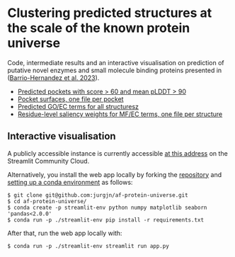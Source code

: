# Clustering predicted structures at the scale of the known protein universe
Code, intermediate results and an interactive visualisation on prediction of putative novel enzymes and small molecule binding proteins presented in ([Barrio-Hernandez et al. 2023](https://doi.org/10.1101/2023.03.09.531927)).

- [Predicted pockets with score > 60 and mean pLDDT > 90](pipeline/results/af2_v3.obabel_hxr.autosite.summary.score60_pLDDT90.tsv.gzz)
- [Pocket surfaces, one file per pocket](pipeline/results/af2_v3.obabel_hxr.autosite.summary.score60_pLDDT90)
- [Predicted GO/EC terms for all structuresz](pipeline/results/af2_v3.DeepFRI_terms.tsv.gz)
- [Residue-level saliency weights for MF/EC terms, one file per structure](pipeline/results/af2_v3.DeepFRI_saliency)

## Interactive visualisation
A publicly accessible instance is currently accessible [at this address](https://af-protein-universe.streamlit.app) on the Streamlit Community Cloud.

Alternatively, you install the web app locally by forking the [repository](https://github.com/jurgjn/af-protein-universe) and [setting up a conda environment](https://conda.io/projects/conda/en/latest/user-guide/getting-started.html) as follows:
```
$ git clone git@github.com:jurgjn/af-protein-universe.git
$ cd af-protein-universe/
$ conda create -p streamlit-env python numpy matplotlib seaborn 'pandas<2.0.0'
$ conda run -p ./streamlit-env pip install -r requirements.txt
```

After that, run the web app locally with:
```
$ conda run -p ./streamlit-env streamlit run app.py
```
